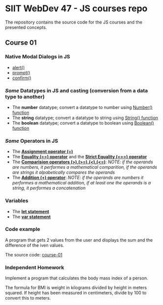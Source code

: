 # SIIT WebDev 47 - JS courses repo

The repository contains the source code for the JS courses and the presented concepts.

## Course 01

### Native Modal Dialogs in JS
- [alert()](https://developer.mozilla.org/en-US/docs/Web/API/Window/alert) 
- [prompt()](https://developer.mozilla.org/en-US/docs/Web/API/Window/prompt)
- [confirm()](https://developer.mozilla.org/en-US/docs/Web/API/Window/confirm)

### _Some_ Datatypes in JS and casting (conversion from a data type to another)
- The **number** datatype; convert a datatype to number using [Number() function](https://developer.mozilla.org/en-US/docs/Web/JavaScript/Reference/Global_Objects/Number)
- The **string** datatype; convert a datatype to string using [String() function](https://developer.mozilla.org/en-US/docs/Web/JavaScript/Reference/Global_Objects/String#string_primitives_and_string_objects)
- The **boolean** datatype; convert a datatype to boolean using [Boolean() function](https://developer.mozilla.org/en-US/docs/Web/JavaScript/Reference/Global_Objects/Boolean/Boolean#syntax)

### _Some_ Operators in JS
 - The [**Assignment operator (=)**](https://developer.mozilla.org/en-US/docs/Web/JavaScript/Reference/Operators/Assignment)
 - The [**Equality (==) operator**](https://developer.mozilla.org/en-US/docs/Web/JavaScript/Reference/Operators/Equality) and the [**Strict Equality (===) operator**](https://developer.mozilla.org/en-US/docs/Web/JavaScript/Reference/Operators/Strict_equality)
 - The [**Comparision operators (>),(>=),(<),(<=)**](https://developer.mozilla.org/en-US/docs/Web/JavaScript/Guide/Expressions_and_Operators#comparison_operators): _NOTE: if the operands are numbers, it performes a mathematical comparition, if the operands are strings it alpabetically compares the operands_
 - The [**Addition (+) operator**](https://developer.mozilla.org/en-US/docs/Web/JavaScript/Reference/Operators/Addition): _NOTE: if the operands are numbers it performes a mathematical addition, if at least one the operands is a string, it performes a concatenation_

### Variables
- The [**let statement**](https://developer.mozilla.org/en-US/docs/Web/JavaScript/Reference/Statements/let)
- The [**var statement**](https://developer.mozilla.org/en-US/docs/Web/JavaScript/Reference/Statements/var)

### Code example
A program that gets 2 values from the user and displays the sum and the difference of the iven values.

The source code: [course-01](https://github.com/siit-webdev-47/js-courses/tree/main/course-01)

### Independent Homework
Implement a program that calculates the body mass index of a person. 

The formula for BMI is weight in kilograms divided by height in meters squared. If height has been measured in centimeters, divide by 100 to convert this to meters.